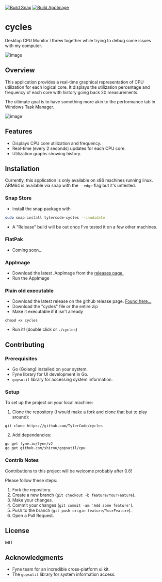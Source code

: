 [![Build Snap](https://snapcraft.io/tylercode-cycles/badge.svg)](https://snapcraft.io/tylercode-cycles)
[![Build AppImage](https://github.com/TylerCode/cycles/actions/workflows/appimage.yml/badge.svg)](https://github.com/TylerCode/cycles/actions/workflows/appimage.yml)

# cycles
Desktop CPU Monitor I threw together while trying to debug some issues with my computer. 

![image](https://github.com/TylerCode/cycles/assets/18288340/36332a79-6882-4204-ba6d-51d061798229)


## Overview
This application provides a real-time graphical representation of CPU utilization for each logical core. It displays the utilization percentage and frequency of each core with history going back 20 measurements. 

The ultimate goal is to have something more akin to the performance tab in Windows Task Manager. 

![image](https://github.com/TylerCode/cycles/assets/18288340/460582ca-6260-4148-a19a-587ae03dc87f)



## Features
- Displays CPU core utilization and frequency.
- Real-time (every 2 seconds) updates for each CPU core.
- Utilization graphs showing history.


## Installation
Currently, this application is only available on x86 machines running linux. ARM64 is available via snap with the `--edge` flag but it's untested. 

### Snap Store
- Install the snap package with
```bash
sudo snap install tylercode-cycles --candidate
```
- A "Release" build will be out once I've tested it on a few other machines.


### FlatPak
- Coming soon...


### AppImage
- Download the latest .AppImage from the [releases page.](https://github.com/TylerCode/cycles/releases)
- Run the AppImage


### Plain old executable
- Download the latest release on the github release page. [Found here...](https://github.com/TylerCode/cycles/releases)
- Download the "cycles" file or the entire zip
- Make it executable if it isn't already
```
chmod +x cycles
```
- Run it! (double click or `./cycles`)



## Contributing

### Prerequisites
- Go (Golang) installed on your system.
- Fyne library for UI development in Go.
- `gopsutil` library for accessing system information.


### Setup

To set up the project on your local machine:

1. Clone the repository (I would make a fork and clone that but to play around):
```
git clone https://github.com/TylerCode/cycles
```
2. Add dependencies:
```
go get fyne.io/fyne/v2
go get github.com/shirou/gopsutil/cpu
```


### Contrib Notes

Contributions to this project will be welcome probably after 0.6!

Please follow these steps:

1. Fork the repository.
2. Create a new branch (`git checkout -b feature/YourFeature`).
3. Make your changes.
4. Commit your changes (`git commit -am 'Add some feature'`).
5. Push to the branch (`git push origin feature/YourFeature`).
6. Open a Pull Request.


## License
MIT


## Acknowledgments
- Fyne team for an incredible cross-platform ui kit.
- The `gopsutil` library for system information access.
